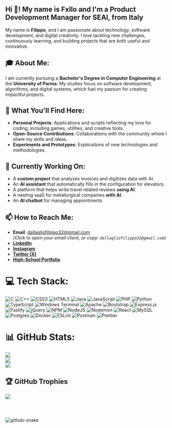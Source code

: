 <h2 align="left">Hi 👋! My name is Fxllo and I'm a Product Development Manager for SEAI, from Italy</h2>

My name is **Filippo**, and I am passionate about technology, software development, and digital creativity. I love tackling new challenges, continuously learning, and building projects that are both useful and innovative.

## 🎓 About Me:
I am currently pursuing a **Bachelor's Degree in Computer Engineering** at the **University of Parma**. My studies focus on software development, algorithms, and digital systems, which fuel my passion for creating impactful projects.

## 🚀 What You'll Find Here:
- **Personal Projects**: Applications and scripts reflecting my love for coding, including games, utilities, and creative tools.  
- **Open-Source Contributions**: Collaborations with the community where I share my skills and ideas.  
- **Experiments and Prototypes**: Explorations of new technologies and methodologies.  

## 🌱 Currently Working On:
- A **custom project** that analyzes invoices and digitizes data with AI.
- An **AI assistant** that automatically fills in the configuration for elevators.
- A platform that helps write travel related reviews **using AI**.
- A nesting saaS for metallurgical companies **with AI**.
- An **AI chatbot** for managing appointments

## 📫 How to Reach Me:
- **Email**: [dallagliofilippo32@gmail.com](mailto:dallagliofilippo32@gmail.com)  
  *(Click to open your email client, or copy: `dallagliofilippo32@gmail.com`)*
- **[LinkedIn](https://www.linkedin.com/in/filippo-dallaglio-837278300/)**
- **[Instagram](https://www.instagram.com/fillo.dalla/)**
- **[Twitter (X)](https://x.com/12Filippo88)**
- **[High-School Portfolio](http://dallaglioportfolio.altervista.org/portfolio/index.html)**

# 💻 Tech Stack:
![C](https://img.shields.io/badge/c-%2300599C.svg?style=for-the-badge&logo=c&logoColor=white) ![C++](https://img.shields.io/badge/c++-%2300599C.svg?style=for-the-badge&logo=c%2B%2B&logoColor=white) ![CSS3](https://img.shields.io/badge/css3-%231572B6.svg?style=for-the-badge&logo=css3&logoColor=white) ![HTML5](https://img.shields.io/badge/html5-%23E34F26.svg?style=for-the-badge&logo=html5&logoColor=white) ![Java](https://img.shields.io/badge/java-%23ED8B00.svg?style=for-the-badge&logo=openjdk&logoColor=white) ![JavaScript](https://img.shields.io/badge/javascript-%23323330.svg?style=for-the-badge&logo=javascript&logoColor=%23F7DF1E) ![PHP](https://img.shields.io/badge/php-%23777BB4.svg?style=for-the-badge&logo=php&logoColor=white) ![Python](https://img.shields.io/badge/python-3670A0?style=for-the-badge&logo=python&logoColor=ffdd54) ![TypeScript](https://img.shields.io/badge/typescript-%23007ACC.svg?style=for-the-badge&logo=typescript&logoColor=white) ![Windows Terminal](https://img.shields.io/badge/Windows%20Terminal-%234D4D4D.svg?style=for-the-badge&logo=windows-terminal&logoColor=white) ![Apache](https://img.shields.io/badge/apache-%23D42029.svg?style=for-the-badge&logo=apache&logoColor=white) ![Bootstrap](https://img.shields.io/badge/bootstrap-%238511FA.svg?style=for-the-badge&logo=bootstrap&logoColor=white) ![Express.js](https://img.shields.io/badge/express.js-%23404d59.svg?style=for-the-badge&logo=express&logoColor=%2361DAFB) ![Fastify](https://img.shields.io/badge/fastify-%23000000.svg?style=for-the-badge&logo=fastify&logoColor=white) ![jQuery](https://img.shields.io/badge/jquery-%230769AD.svg?style=for-the-badge&logo=jquery&logoColor=white) ![NPM](https://img.shields.io/badge/NPM-%23CB3837.svg?style=for-the-badge&logo=npm&logoColor=white) ![NodeJS](https://img.shields.io/badge/node.js-6DA55F?style=for-the-badge&logo=node.js&logoColor=white) ![Nodemon](https://img.shields.io/badge/NODEMON-%23323330.svg?style=for-the-badge&logo=nodemon&logoColor=%BBDEAD) ![React](https://img.shields.io/badge/react-%2320232a.svg?style=for-the-badge&logo=react&logoColor=%2361DAFB) ![MySQL](https://img.shields.io/badge/mysql-4479A1.svg?style=for-the-badge&logo=mysql&logoColor=white) ![Postgres](https://img.shields.io/badge/postgres-%23316192.svg?style=for-the-badge&logo=postgresql&logoColor=white) ![Docker](https://img.shields.io/badge/docker-%230db7ed.svg?style=for-the-badge&logo=docker&logoColor=white) ![ESLint](https://img.shields.io/badge/ESLint-4B3263?style=for-the-badge&logo=eslint&logoColor=white) ![Postman](https://img.shields.io/badge/Postman-FF6C37?style=for-the-badge&logo=postman&logoColor=white) ![Prettier](https://img.shields.io/badge/prettier-%23F7B93E.svg?style=for-the-badge&logo=prettier&logoColor=black)
# 📊 GitHub Stats:
![](https://github-readme-stats.vercel.app/api?username=Fxllo&theme=dark&hide_border=false&include_all_commits=true&count_private=true)<br/>
![](https://github-readme-streak-stats.herokuapp.com?user=Fxllo&theme=dark) <br/>
![](https://github-readme-stats.vercel.app/api/top-langs/?username=Fxllo&theme=dark&hide_border=false&include_all_commits=true&count_private=true&layout=compact)

## 🏆 GitHub Trophies
![](https://github-profile-trophy.vercel.app/?username=Fxllo&theme=radical&no-frame=true&no-bg=false&margin-w=4)

###

<br clear="both">
<br clear="both">

<picture>
  <source media="(prefers-color-scheme: dark)" srcset="https://raw.githubusercontent.com/tobiasmeyhoefer/tobiasmeyhoefer/output/github-snake-dark.svg" />
  <source media="(prefers-color-scheme: light)" srcset="https://raw.githubusercontent.com/tobiasmeyhoefer/tobiasmeyhoefer/output/github-snake.svg" />
  <img alt="github-snake" src="https://raw.githubusercontent.com/tobiasmeyhoefer/tobiasmeyhoefer/output/github-snake.svg" />
</picture>
